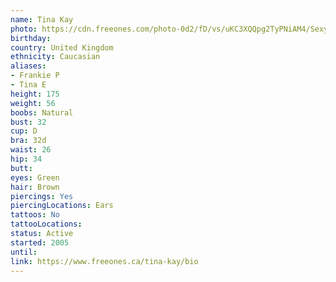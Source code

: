 ```yaml
---
name: Tina Kay
photo: https://cdn.freeones.com/photo-0d2/fD/vs/uKC3XQQpg2TyPNiAM4/Sexy-Tina-Kay-drools-on-a-long-dick_001_teaser.jpg?c=1654058815
birthday:
country: United Kingdom
ethnicity: Caucasian
aliases:
- Frankie P
- Tina E
height: 175
weight: 56
boobs: Natural
bust: 32
cup: D
bra: 32d
waist: 26
hip: 34
butt:
eyes: Green
hair: Brown
piercings: Yes
piercingLocations: Ears
tattoos: No
tattooLocations:
status: Active
started: 2005
until:
link: https://www.freeones.ca/tina-kay/bio
---
```

